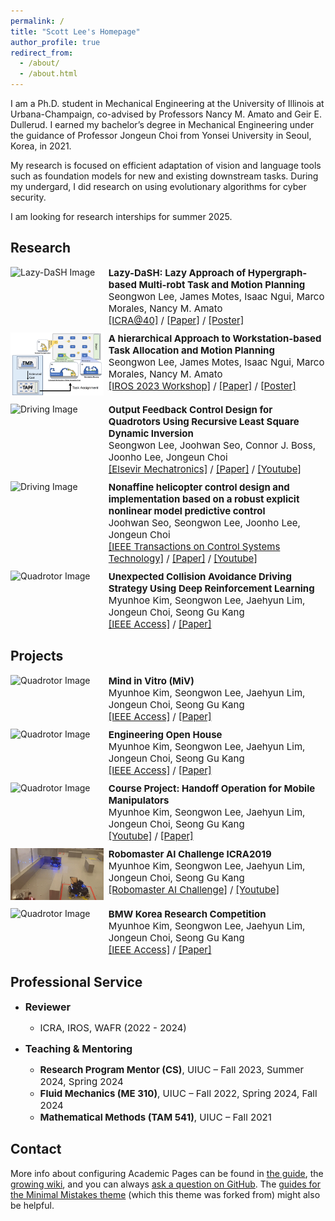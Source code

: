 ```yaml
---
permalink: /
title: "Scott Lee's Homepage"
author_profile: true
redirect_from: 
  - /about/
  - /about.html
---
```


I am a Ph.D. student in Mechanical Engineering at the University of Illinois at Urbana-Champaign, co-advised by Professors Nancy M. Amato and Geir E. Dullerud. I earned my bachelor’s degree in Mechanical Engineering under the guidance of Professor Jongeun Choi from Yonsei University in Seoul, Korea, in 2021.

My research is focused on efficient adaptation of vision and language tools such as foundation models for new and existing downstream tasks. During my undergard, I did research on using evolutionary algorithms for cyber security.


I am looking for research interships for summer 2025.

<!-- News
------  -->


Research
------
<!-- ### Lazy-DaSH -->
<div style="display: flex; flex-direction: row; align-items: flex-start; margin-bottom: 10px;">
  <div style="width: 30%; padding-right: 8px;">
    <img src="https://via.placeholder.com/150" alt="Lazy-DaSH Image" style="max-width: 100%; height: auto;">
  </div>
  <div style="width: 70%; font-size: 15px;">
    <!-- <p>This section describes Lazy-DaSH, detailing the project, its goals, and any key results or publications.</p> -->
    <strong>Lazy-DaSH: Lazy Approach of Hypergraph-based Multi-robt Task and Motion Planning</strong><br>
    Seongwon Lee, James Motes, Isaac Ngui, Marco Morales, Nancy M. Amato<br>
    <a href="https://icra40.ieee.org/">[ICRA@40]</a> / <a href="../files/ICRA@40 Lazy-DaSH Lazy Approach for Hypergraph-based Multi-robot Task and Motion Planning Final.pdf">[Paper]</a> / <a href="../files/ICRA@40_poster.pdf">[Poster]</a>
  </div>
</div>

<!-- ### Reconfigurable Factory -->
<div style="display: flex; flex-direction: row; align-items: flex-start; margin-bottom: 10px;">
  <div style="width: 30%; padding-right: 8px;">
    <img src="../images/Task_assignment.png" alt="Reconfigurable Factory Image" style="max-width: 100%; height: auto;">
  </div>
  <div style="width: 70%; font-size: 15px;">
    <!-- <p>This section describes the Reconfigurable Factory project. Include information on how it enables flexible manufacturing and any specific methodologies or technologies used.</p> -->
    <strong>A hierarchical Approach to Workstation-based Task Allocation and Motion Planning</strong><br>
    Seongwon Lee, James Motes, Isaac Ngui, Marco Morales, Nancy M. Amato<br>
    <a href="https://ieee-iros.org/">[IROS 2023 Workshop]</a> / <a href="../files/RAFF_2023_Submission.pdf">[Paper]</a> / <a href="../files/IROS2023Poster.pdf">[Poster]</a>
  </div>
</div>

<!-- ### Quadrotor -->
<div style="display: flex; flex-direction: row; align-items: flex-start; margin-bottom: 10px;">
  <div style="width: 30%; padding-right: 8px;">
    <img src="../images/quadrotor.gif" alt="Driving Image" style="max-width: 100%; height: auto;">
  </div>
  <div style="width: 70%; font-size: 15px;">
    <!-- <p>This section provides an overview of the driving research. Describe any experiments, models, or insights gained in this area.</p> -->
    <strong>Output Feedback Control Design for Quadrotors Using Recursive Least Square Dynamic Inversion</strong><br>
    Seongwon Lee, Joohwan Seo, Connor J. Boss, Joonho Lee, Jongeun Choi<br>
    <a href="https://www.sciencedirect.com/journal/mechatronics">[Elsevir Mechatronics]</a> / <a href="../files/Outputfeedbackcontroldesignforquadrotorusingrecursiveleast square dynamicinversion.pdf">[Paper]</a> / <a href="https://youtu.be/ltcx1X3WuIU">[Youtube]</a>
  </div>
</div>

<!-- ### Helicopter -->
<div style="display: flex; flex-direction: row; align-items: flex-start; margin-bottom: 10px;">
  <div style="width: 30%; padding-right: 8px;">
    <img src="../images/helicoptor.gif" alt="Driving Image" style="max-width: 100%; height: auto;">
    <!-- <video controls style="max-width: 100%; height: auto;">
      <source src="../images/helicopter.mp4" type="video/mp4">
      Your browser does not support the video tag.
    </video> -->
  </div>
  <div style="width: 70%; font-size: 15px;">
    <!-- <p>This section provides an overview of the driving research. Describe any experiments, models, or insights gained in this area.</p> -->
    <strong>Nonaffine helicopter control design and implementation based on a robust explicit nonlinear model predictive control</strong><br>
    Joohwan Seo, Seongwon Lee, Joonho Lee, Jongeun Choi<br>
    <a href="https://ieeexplore.ieee.org/xpl/RecentIssue.jsp?punumber=87">[IEEE Transactions on Control Systems Technology]</a> / <a href="../files/NonaffineHelicopterControlDesignandImplementationBasedonaRobustExplicitNonlinearModelPredictiveControl.pdf">[Paper]</a> / <a href="https://www.youtube.com/watch?v=aLQ-Ar9PMv4">[Youtube]</a>
  </div>
</div>

<!-- ### Driving -->
<div style="display: flex; flex-direction: row; align-items: flex-start; margin-bottom: 10px;">
  <div style="width: 30%; padding-right: 8px;">
    <img src="https://via.placeholder.com/150" alt="Quadrotor Image" style="max-width: 100%; height: auto;">
  </div>
  <div style="width: 70%; font-size: 15px;">
    <!-- <p>In this section, provide details about your research on quadrotors, including any unique approaches, challenges, and achievements.</p> -->
    <strong>Unexpected Collision Avoidance Driving Strategy Using Deep Reinforcement Learning</strong><br>
    Myunhoe Kim, Seongwon Lee, Jaehyun Lim, Jongeun Choi, Seong Gu Kang<br>
    <a href="https://ieeexplore.ieee.org/xpl/RecentIssue.jsp?punumber=6287639">[IEEE Access]</a> / <a href="../files/UnexpectedCollisionAvoidanceDrivingStrategyUsingDeepReinforcementLearning.pdf">[Paper]</a> 
  </div>
</div>



Projects
------

<!-- ### Driving -->
<div style="display: flex; flex-direction: row; align-items: flex-start; margin-bottom: 10px;">
  <div style="width: 30%; padding-right: 8px;">
    <img src="https://via.placeholder.com/150" alt="Quadrotor Image" style="max-width: 100%; height: auto;">
  </div>
  <div style="width: 70%; font-size: 15px;">
    <!-- <p>In this section, provide details about your research on quadrotors, including any unique approaches, challenges, and achievements.</p> -->
    <strong>Mind in Vitro (MiV)</strong><br>
    Myunhoe Kim, Seongwon Lee, Jaehyun Lim, Jongeun Choi, Seong Gu Kang<br>
    <a href="https://ieeexplore.ieee.org/xpl/RecentIssue.jsp?punumber=6287639">[IEEE Access]</a> / <a href="https://icra40.ieee.org/">[Paper]</a> 
  </div>
</div>

<!-- ### Driving -->
<div style="display: flex; flex-direction: row; align-items: flex-start; margin-bottom: 10px;">
  <div style="width: 30%; padding-right: 8px;">
    <img src="https://via.placeholder.com/150" alt="Quadrotor Image" style="max-width: 100%; height: auto;">
  </div>
  <div style="width: 70%; font-size: 15px;">
    <!-- <p>In this section, provide details about your research on quadrotors, including any unique approaches, challenges, and achievements.</p> -->
    <strong>Engineering Open House</strong><br>
    Myunhoe Kim, Seongwon Lee, Jaehyun Lim, Jongeun Choi, Seong Gu Kang<br>
    <a href="https://ieeexplore.ieee.org/xpl/RecentIssue.jsp?punumber=6287639">[IEEE Access]</a> / <a href="https://icra40.ieee.org/">[Paper]</a> 
  </div>
</div>


<!-- ### Driving -->
<div style="display: flex; flex-direction: row; align-items: flex-start; margin-bottom: 10px;">
  <div style="width: 30%; padding-right: 8px;">
    <img src="https://via.placeholder.com/150" alt="Quadrotor Image" style="max-width: 100%; height: auto;">
  </div>
  <div style="width: 70%; font-size: 15px;">
    <!-- <p>In this section, provide details about your research on quadrotors, including any unique approaches, challenges, and achievements.</p> -->
    <strong>Course Project: Handoff Operation for Mobile Manipulators</strong><br>
    Myunhoe Kim, Seongwon Lee, Jaehyun Lim, Jongeun Choi, Seong Gu Kang<br>
    <a href="https://youtu.be/vK7W6ffZrBM">[Youtube]</a> / <a href="https://icra40.ieee.org/">[Paper]</a> 
  </div>
</div>


<!-- ### Driving -->
<div style="display: flex; flex-direction: row; align-items: flex-start; margin-bottom: 10px;">
  <div style="width: 30%; padding-right: 8px;">
    <img src="../images/Robomaster.gif" alt="Quadrotor Image" style="max-width: 100%; height: auto;">
  </div>
  <div style="width: 70%; font-size: 15px;">
    <!-- <p>In this section, provide details about your research on quadrotors, including any unique approaches, challenges, and achievements.</p> -->
    <strong>Robomaster AI Challenge ICRA2019</strong><br>
    Myunhoe Kim, Seongwon Lee, Jaehyun Lim, Jongeun Choi, Seong Gu Kang<br>
    <a href="https://www.robomaster.com/en-US">[Robomaster AI Challenge]</a> / <a href="https://www.youtube.com/watch?v=oJdBfSafWjM">[Youtube]</a> 
  </div>
</div>

<!-- ### Driving -->
<div style="display: flex; flex-direction: row; align-items: flex-start; margin-bottom: 10px;">
  <div style="width: 30%; padding-right: 8px;">
    <img src="https://via.placeholder.com/150" alt="Quadrotor Image" style="max-width: 100%; height: auto;">
  </div>
  <div style="width: 70%; font-size: 15px;">
    <!-- <p>In this section, provide details about your research on quadrotors, including any unique approaches, challenges, and achievements.</p> -->
    <strong>BMW Korea Research Competition</strong><br>
    Myunhoe Kim, Seongwon Lee, Jaehyun Lim, Jongeun Choi, Seong Gu Kang<br>
    <a href="https://ieeexplore.ieee.org/xpl/RecentIssue.jsp?punumber=6287639">[IEEE Access]</a> / <a href="https://icra40.ieee.org/">[Paper]</a> 
  </div>
</div>




<!-- Experience
------ -->


Professional Service
------
- <span style="font-size: 16px;">**Reviewer**</span>
  - <span style="font-size: 15px;">ICRA, IROS, WAFR (2022 - 2024)</span>

- <span style="font-size: 16px;">**Teaching & Mentoring**</span>
  - <span style="font-size: 15px;">**Research Program Mentor (CS)**, UIUC – Fall 2023, Summer 2024, Spring 2024</span>
  - <span style="font-size: 15px;">**Fluid Mechanics (ME 310)**, UIUC – Fall 2022, Spring 2024, Fall 2024</span>
  - <span style="font-size: 15px;">**Mathematical Methods (TAM 541)**, UIUC – Fall 2021</span>

Contact
------ 
More info about configuring Academic Pages can be found in [the guide](https://academicpages.github.io/markdown/), the [growing wiki](https://github.com/academicpages/academicpages.github.io/wiki), and you can always [ask a question on GitHub](https://github.com/academicpages/academicpages.github.io/discussions). The [guides for the Minimal Mistakes theme](https://mmistakes.github.io/minimal-mistakes/docs/configuration/) (which this theme was forked from) might also be helpful.
